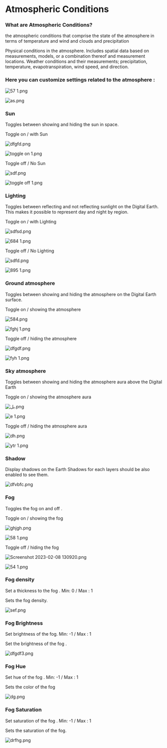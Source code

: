 # Atmospheric Conditions

### What are Atmospheric Conditions?

the atmospheric conditions that comprise the state of the atmosphere in terms of temperature and wind and clouds and precipitation

Physical conditions in the atmosphere. Includes spatial data based on measurements, models, or a combination thereof and measurement locations. Weather conditions and their measurements; precipitation, temperature, evapotranspiration, wind speed, and direction.

### Here you can customize settings related to the atmosphere :

![57 1.png](Atmospheric%20Conditions%201be85055d5a747cbb2ab215b2e08c960/57_1.png)

![as.png](Atmospheric%20Conditions%201be85055d5a747cbb2ab215b2e08c960/as.png)

### **Sun**

Toggles between showing and hiding the sun in space.

Toggle on / with Sun 

![dfgfd.png](Atmospheric%20Conditions%201be85055d5a747cbb2ab215b2e08c960/dfgfd.png)

![toggle on  1.png](Atmospheric%20Conditions%201be85055d5a747cbb2ab215b2e08c960/toggle_on__1.png)

Toggle off / No Sun 

![sdf.png](Atmospheric%20Conditions%201be85055d5a747cbb2ab215b2e08c960/sdf.png)

![toggle off 1.png](Atmospheric%20Conditions%201be85055d5a747cbb2ab215b2e08c960/toggle_off_1.png)

### Lighting

Toggles between reflecting and not reflecting sunlight on the Digital Earth. This makes it possible to represent day and night by region.

Toggle on / with Lighting

![sdfsd.png](Atmospheric%20Conditions%201be85055d5a747cbb2ab215b2e08c960/sdfsd.png)

![684 1.png](Atmospheric%20Conditions%201be85055d5a747cbb2ab215b2e08c960/684_1.png)

Toggle off / No Lighting

![sdfd.png](Atmospheric%20Conditions%201be85055d5a747cbb2ab215b2e08c960/sdfd.png)

![895 1.png](Atmospheric%20Conditions%201be85055d5a747cbb2ab215b2e08c960/895_1.png)

### Ground atmosphere

Toggles between showing and hiding the atmosphere on the Digital Earth surface.

Toggle on / showing the atmosphere

![584.png](Atmospheric%20Conditions%201be85055d5a747cbb2ab215b2e08c960/584.png)

![fghj 1.png](Atmospheric%20Conditions%201be85055d5a747cbb2ab215b2e08c960/fghj_1.png)

Toggle off / hiding the atmosphere

![dfgdf.png](Atmospheric%20Conditions%201be85055d5a747cbb2ab215b2e08c960/dfgdf.png)

![fyh 1.png](Atmospheric%20Conditions%201be85055d5a747cbb2ab215b2e08c960/fyh_1.png)

### Sky atmosphere

Toggles between showing and hiding the atmosphere aura above the Digital Earth

Toggle on / showing the atmosphere aura

![بل.png](Atmospheric%20Conditions%201be85055d5a747cbb2ab215b2e08c960.png)

![e 1.png](Atmospheric%20Conditions%201be85055d5a747cbb2ab215b2e08c960/e_1.png)

Toggle off / hiding the atmosphere aura

![dh.png](Atmospheric%20Conditions%201be85055d5a747cbb2ab215b2e08c960/dh.png)

![ytr 1.png](Atmospheric%20Conditions%201be85055d5a747cbb2ab215b2e08c960/ytr_1.png)

### Shadow

Display shadows on the Earth Shadows for each layers should be also enabled to see them.

![dfvbfc.png](Atmospheric%20Conditions%201be85055d5a747cbb2ab215b2e08c960/dfvbfc.png)

### Fog

Toggles the fog on and off .

Toggle on / showing the fog 

![ghjgh.png](Atmospheric%20Conditions%201be85055d5a747cbb2ab215b2e08c960/ghjgh.png)

![58 1.png](Atmospheric%20Conditions%201be85055d5a747cbb2ab215b2e08c960/58_1.png)

Toggle off / hiding the fog 

![Screenshot 2023-02-08 130920.png](Atmospheric%20Conditions%201be85055d5a747cbb2ab215b2e08c960/Screenshot_2023-02-08_130920.png)

![54 1.png](Atmospheric%20Conditions%201be85055d5a747cbb2ab215b2e08c960/54_1.png)

### Fog density

Set a thickness to the fog . Min: 0 / Max : 1

Sets the fog density.

![sef.png](Atmospheric%20Conditions%201be85055d5a747cbb2ab215b2e08c960/sef.png)

### Fog Brightness

Set brightness of the fog. Min: -1 / Max : 1

Set the brightness of the fog . 

![dfgdf3.png](Atmospheric%20Conditions%201be85055d5a747cbb2ab215b2e08c960/dfgdf3.png)

### Fog Hue

Set hue of the fog . Min: -1 / Max : 1

Sets the color of the fog 

![dg.png](Atmospheric%20Conditions%201be85055d5a747cbb2ab215b2e08c960/dg.png)

### Fog Saturation

Set saturation of the fog . Min: -1 / Max : 1

Sets the saturation of the fog.

![drfhg.png](Atmospheric%20Conditions%201be85055d5a747cbb2ab215b2e08c960/drfhg.png)